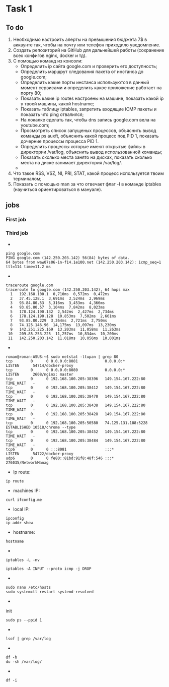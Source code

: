 # Task 1

## To do
1. Необходимо настроить алерты на превышения бюджета 7$ в аккаунте так, чтобы на почту или телефон приходило уведомление. 
2. Создать репозиторий на GitHub для дальнейшей работы (сохранение всех конфигов nginx, docker и тд).
3. С помощью команд из консоли:
    - Определить ip сайта google.com и проверить его доступность;
    - Определить маршрут следования пакета от инстанса до google.com; 
    - Определить какие порты инстанса используются в данный момент сервисами и определить какое приложение работает на порту 80;
    - Показать какие ip routes настроены на машине, показать какой ip у твоей машины, какой hostname; 
    - Показать таблицу iptables, запретить входящие ICMP пакеты и показать что ping отвалился;
    - На локалке сделать так, чтобы dns запись google.com вела на youtube.com; 
    - Просмотреть список запущеных процессов, объяснить вывод команды ps auxft, объяснить какой процесс под PID 1, показать дочерние процессы процесса PID 1. 
    - Определить процессы которые имеют открытые файлы в директории /var/log, объяснить вывод использованной команды; 
    - Показать сколько места занято на дисках, показать сколько места на диске занимает директория /var/log/.
    - 
4. Что такое RSS, VSZ, NI, PRI, STAT, какой процесс используется твоим терминалом;
5. Показать с помощью man за что отвечает флаг -I в команде iptables (научиться ориентироваться в мануале).
## jobs
### First job
### Third job
- 
```
ping google.com
PING google.com (142.250.203.142) 56(84) bytes of data.
64 bytes from waw07s06-in-f14.1e100.net (142.250.203.142): icmp_seq=1 ttl=114 time=11.2 ms
```
- 
```
traceroute google.com
traceroute to google.com (142.250.203.142), 64 hops max
  1   192.168.100.1  0,710ms  0,572ms  0,472ms 
  2   37.45.128.1  3,691ms  3,524ms  2,969ms 
  3   93.84.80.53  5,316ms  3,453ms  4,366ms 
  4   93.85.80.57  3,104ms  7,842ms  8,023ms 
  5   178.124.190.132  2,542ms  2,427ms  2,734ms 
  6   178.124.190.128  10,853ms  7,502ms  2,661ms 
  7   93.85.80.229  3,364ms  2,721ms  2,750ms 
  8   74.125.146.96  14,175ms  13,097ms  13,230ms 
  9   142.251.225.169  13,203ms  11,058ms  11,263ms 
 10   209.85.253.225  11,257ms  10,834ms  10,200ms 
 11   142.250.203.142  11,018ms  10,056ms  10,001ms 
```
- 
```
roman@roman-ASUS:~$ sudo netstat -ltupan | grep 80
tcp        0      0 0.0.0.0:8081            0.0.0.0:*               LISTEN      54714/docker-proxy  
tcp        0      0 0.0.0.0:8080            0.0.0.0:*               LISTEN      2608/nginx: master  
tcp        0      0 192.168.100.205:38396   149.154.167.222:80      TIME_WAIT   -                   
tcp        0      0 192.168.100.205:38412   149.154.167.222:80      TIME_WAIT   -                   
tcp        0      0 192.168.100.205:38470   149.154.167.222:80      TIME_WAIT   -                   
tcp        0      0 192.168.100.205:38438   149.154.167.222:80      TIME_WAIT   -                   
tcp        0      0 192.168.100.205:38428   149.154.167.222:80      TIME_WAIT   -                   
tcp        0      0 192.168.100.205:50580   74.125.131.188:5228     ESTABLISHED 10518/chrome --type 
tcp        0      0 192.168.100.205:38452   149.154.167.222:80      TIME_WAIT   -                   
tcp        0      0 192.168.100.205:38484   149.154.167.222:80      TIME_WAIT   -                   
tcp6       0      0 :::8081                 :::*                    LISTEN      54722/docker-proxy  
udp6       0      0 fe80::81bd:91f8:48f:546 :::*                                276035/NetworkManag 
```
- Ip route:
```
ip route
```
- machines IP:
```
curl ifconfig.me
```
- local IP:
```
ipconfig
ip addr show
```
- hostname:
```
hostname
```
- 
```
iptables -L -nv
```
```
iptables -A INPUT --proto icmp -j DROP
```
- 
```
sudo nano /etc/hosts
sudo systemctl restart systemd-resolved
```
- 
init
```
sudo ps --ppid 1
```
- 
```
lsof | grep /var/log
```
- 
```
df -h
du -sh /var/log/
```
- 
```
df -i

```